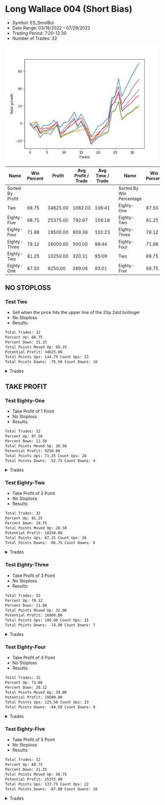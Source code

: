 # Long Wallace 004 (Short Bias)
- Symbol: ES_SmolBoi
- Date Range: 03/18/2022 - 07/29/2022
- Trading Period: 7:20-12:30
- Number of Trades: 32

![Plot](LongWallace004ES_SmolBoi(ShortBias).png)

| Name | Win Percent | Profit | Avg Profit / Trade | Avg Time / Trade |      | Name | Win Percent | Profit | Avg Profit / Trade | Avg Time / Trade |
| ---- | ----------- | ------ | ------------------ | ---------------- | ---- | ---- | ----------- | ------ | ------------------ | ---------------- |
| Sorted By <br> Profit | | | | | | Sorted By <br> Win Percentage ||||
| Two | 68.75 | 34625.00 | 1082.03 | 106:41 |     | Eighty-One | 87.50 | 9250.00 | 289.06 | 93:01 |
| Eighty-Five | 68.75 | 25375.00 | 792.97 | 104:18 |     | Eighty-Two | 81.25 | 10250.00 | 320.31 | 95:09 |
| Eighty-Four | 71.88 | 19500.00 | 609.38 | 101:23 |     | Eighty-Three | 78.12 | 16000.00 | 500.00 | 98:44 |
| Eighty-Three | 78.12 | 16000.00 | 500.00 | 98:44 |     | Eighty-Four | 71.88 | 19500.00 | 609.38 | 101:23 |
| Eighty-Two | 81.25 | 10250.00 | 320.31 | 95:09 |     | Two | 68.75 | 34625.00 | 1082.03 | 106:41 |
| Eighty-One | 87.50 | 9250.00 | 289.06 | 93:01 |     | Eighty-Five | 68.75 | 25375.00 | 792.97 | 104:18 |

## NO STOPLOSS

### Test Two
* Sell when the price hits the upper line of the 20p 2std bollinger
* No Stoploss
* Results:
```
Total Trades: 32
Percent Up: 68.75
Percent Down: 31.25
Total Points Moved Up: 69.25
Potential Profit: 34625.00
Total Points Ups: 144.75 Count Ups: 22
Total Points Downs: -75.50 Count Downs: 10
```

<details><summary>Trades</summary>

<code>In: 2022-03-28 08:39:00		Out: 2022-03-28 09:07:10		Total Position Time: 28:10		Total Move Up: -2.50		Total to Date: -2.50</code> <br />
<code>In: 2022-03-28 08:52:00		Out: 2022-03-28 09:07:10		Total Position Time: 15:10		Total Move Up: 4.00		Total to Date: 1.50</code> <br />
<code>In: 2022-03-30 08:03:00		Out: 2022-03-30 08:32:55		Total Position Time: 29:55		Total Move Up: -8.25		Total to Date: -6.75</code> <br />
<code>In: 2022-03-30 08:14:00		Out: 2022-03-30 08:35:15		Total Position Time: 21:15		Total Move Up: 4.75		Total to Date: -2.00</code> <br />
<code>In: 2022-03-30 12:07:00		Out: 2022-03-30 12:36:20		Total Position Time: 29:20		Total Move Up: -0.75		Total to Date: -2.75</code> <br />
<code>In: 2022-03-30 12:14:00		Out: 2022-03-30 12:36:20		Total Position Time: 22:20		Total Move Up: 2.00		Total to Date: -0.75</code> <br />
<code>In: 2022-04-12 11:35:00		Out: 2022-04-12 11:47:00		Total Position Time: 12:00		Total Move Up: 4.50		Total to Date: 3.75</code> <br />
<code>In: 2022-05-02 10:06:00		Out: 2022-05-02 10:35:55		Total Position Time: 29:55		Total Move Up: -5.25		Total to Date: -1.50</code> <br />
<code>In: 2022-05-09 07:27:00		Out: 2022-05-09 07:48:05		Total Position Time: 21:05		Total Move Up: -3.00		Total to Date: -4.50</code> <br />
<code>In: 2022-05-11 11:01:00		Out: 2022-05-11 11:02:35		Total Position Time: 01:35		Total Move Up: 5.75		Total to Date: 1.25</code> <br />
<code>In: 2022-05-12 11:35:00		Out: 2022-05-12 11:53:00		Total Position Time: 18:00		Total Move Up: 0.00		Total to Date: 1.25</code> <br />
<code>In: 2022-05-17 07:48:00		Out: 2022-05-17 07:59:25		Total Position Time: 11:25		Total Move Up: 4.75		Total to Date: 6.00</code> <br />
<code>In: 2022-06-09 08:10:00		Out: 2022-06-09 08:22:35		Total Position Time: 12:35		Total Move Up: 7.00		Total to Date: 13.00</code> <br />
<code>In: 2022-06-09 11:27:00		Out: 2022-06-09 11:56:55		Total Position Time: 29:55		Total Move Up: -9.25		Total to Date: 3.75</code> <br />
<code>In: 2022-06-14 07:32:00		Out: 2022-06-14 07:51:00		Total Position Time: 19:00		Total Move Up: 7.25		Total to Date: 11.00</code> <br />
<code>In: 2022-06-15 07:57:00		Out: 2022-06-15 08:26:55		Total Position Time: 29:55		Total Move Up: -7.25		Total to Date: 3.75</code> <br />
<code>In: 2022-06-15 07:58:00		Out: 2022-06-15 08:27:55		Total Position Time: 29:55		Total Move Up: -8.50		Total to Date: -4.75</code> <br />
<code>In: 2022-06-16 11:02:00		Out: 2022-06-16 11:31:55		Total Position Time: 29:55		Total Move Up: -10.25		Total to Date: -15.00</code> <br />
<code>In: 2022-06-17 07:38:00		Out: 2022-06-17 08:02:25		Total Position Time: 24:25		Total Move Up: 5.00		Total to Date: -10.00</code> <br />
<code>In: 2022-06-23 09:07:00		Out: 2022-06-23 09:19:05		Total Position Time: 12:05		Total Move Up: 7.00		Total to Date: -3.00</code> <br />
<code>In: 2022-06-27 12:08:00		Out: 2022-06-27 12:37:55		Total Position Time: 29:55		Total Move Up: 1.50		Total to Date: -1.50</code> <br />
<code>In: 2022-07-05 08:08:00		Out: 2022-07-05 08:17:55		Total Position Time: 09:55		Total Move Up: 4.00		Total to Date: 2.50</code> <br />
<code>In: 2022-07-06 08:35:00		Out: 2022-07-06 08:51:15		Total Position Time: 16:15		Total Move Up: 4.00		Total to Date: 6.50</code> <br />
<code>In: 2022-07-13 07:23:00		Out: 2022-07-13 07:36:00		Total Position Time: 13:00		Total Move Up: 22.75		Total to Date: 29.25</code> <br />
<code>In: 2022-07-18 10:41:00		Out: 2022-07-19 06:39:00		Total Position Time: 1198:00		Total Move Up: 2.00		Total to Date: 31.25</code> <br />
<code>In: 2022-07-21 07:29:00		Out: 2022-07-21 07:57:00		Total Position Time: 28:00		Total Move Up: 20.25		Total to Date: 51.50</code> <br />
<code>In: 2022-07-22 08:27:00		Out: 2022-07-25 08:07:00		Total Position Time: 1420:00		Total Move Up: -20.50		Total to Date: 31.00</code> <br />
<code>In: 2022-07-25 07:29:00		Out: 2022-07-25 08:29:00		Total Position Time: 60:00		Total Move Up: 9.00		Total to Date: 40.00</code> <br />
<code>In: 2022-07-25 07:30:00		Out: 2022-07-25 07:57:00		Total Position Time: 27:00		Total Move Up: 7.75		Total to Date: 47.75</code> <br />
<code>In: 2022-07-25 11:51:00		Out: 2022-07-25 12:51:00		Total Position Time: 60:00		Total Move Up: 7.75		Total to Date: 55.50</code> <br />
<code>In: 2022-07-25 12:10:00		Out: 2022-07-25 12:40:00		Total Position Time: 30:00		Total Move Up: 7.00		Total to Date: 62.50</code> <br />
<code>In: 2022-07-26 08:35:00		Out: 2022-07-26 10:09:00		Total Position Time: 94:00		Total Move Up: 6.75		Total to Date: 69.25</code> <br />


</details>

## TAKE PROFIT

### Test Eighty-One
* Take Profit of 1 Point
* No Stoploss
* Results:
```
Total Trades: 32
Percent Up: 87.50
Percent Down: 12.50
Total Points Moved Up: 18.50
Potential Profit: 9250.00
Total Points Ups: 71.25 Count Ups: 28
Total Points Downs: -52.75 Count Downs: 4
```

<details><summary>Trades</summary>

<code>In: 2022-03-28 08:39:00		Out: 2022-03-28 08:44:40		Total Position Time: 05:40		Total Move Up: 1.00		Total to Date: 1.00</code> <br />
<code>In: 2022-03-28 08:52:00		Out: 2022-03-28 09:02:00		Total Position Time: 10:00		Total Move Up: 0.75		Total to Date: 1.75</code> <br />
<code>In: 2022-03-30 08:03:00		Out: 2022-03-30 08:32:55		Total Position Time: 29:55		Total Move Up: -8.25		Total to Date: -6.50</code> <br />
<code>In: 2022-03-30 08:14:00		Out: 2022-03-30 08:15:25		Total Position Time: 01:25		Total Move Up: 1.00		Total to Date: -5.50</code> <br />
<code>In: 2022-03-30 12:07:00		Out: 2022-03-30 12:36:55		Total Position Time: 29:55		Total Move Up: 0.25		Total to Date: -5.25</code> <br />
<code>In: 2022-03-30 12:14:00		Out: 2022-03-30 12:14:50		Total Position Time: 00:50		Total Move Up: 1.25		Total to Date: -4.00</code> <br />
<code>In: 2022-04-12 11:35:00		Out: 2022-04-12 11:35:45		Total Position Time: 00:45		Total Move Up: 1.25		Total to Date: -2.75</code> <br />
<code>In: 2022-05-02 10:06:00		Out: 2022-05-02 10:07:25		Total Position Time: 01:25		Total Move Up: 1.00		Total to Date: -1.75</code> <br />
<code>In: 2022-05-09 07:27:00		Out: 2022-05-09 07:56:55		Total Position Time: 29:55		Total Move Up: -13.75		Total to Date: -15.50</code> <br />
<code>In: 2022-05-11 11:01:00		Out: 2022-05-11 11:01:10		Total Position Time: 00:10		Total Move Up: 1.50		Total to Date: -14.00</code> <br />
<code>In: 2022-05-12 11:35:00		Out: 2022-05-12 11:53:25		Total Position Time: 18:25		Total Move Up: 1.75		Total to Date: -12.25</code> <br />
<code>In: 2022-05-17 07:48:00		Out: 2022-05-17 07:52:35		Total Position Time: 04:35		Total Move Up: 1.75		Total to Date: -10.50</code> <br />
<code>In: 2022-06-09 08:10:00		Out: 2022-06-09 08:10:35		Total Position Time: 00:35		Total Move Up: 1.25		Total to Date: -9.25</code> <br />
<code>In: 2022-06-09 11:27:00		Out: 2022-06-09 11:27:35		Total Position Time: 00:35		Total Move Up: 0.75		Total to Date: -8.50</code> <br />
<code>In: 2022-06-14 07:32:00		Out: 2022-06-14 07:48:25		Total Position Time: 16:25		Total Move Up: 0.75		Total to Date: -7.75</code> <br />
<code>In: 2022-06-15 07:57:00		Out: 2022-06-15 07:59:05		Total Position Time: 02:05		Total Move Up: 1.25		Total to Date: -6.50</code> <br />
<code>In: 2022-06-15 07:58:00		Out: 2022-06-15 08:00:20		Total Position Time: 02:20		Total Move Up: 0.75		Total to Date: -5.75</code> <br />
<code>In: 2022-06-16 11:02:00		Out: 2022-06-16 11:31:55		Total Position Time: 29:55		Total Move Up: -10.25		Total to Date: -16.00</code> <br />
<code>In: 2022-06-17 07:38:00		Out: 2022-06-17 07:38:10		Total Position Time: 00:10		Total Move Up: 2.00		Total to Date: -14.00</code> <br />
<code>In: 2022-06-23 09:07:00		Out: 2022-06-23 09:07:10		Total Position Time: 00:10		Total Move Up: 1.00		Total to Date: -13.00</code> <br />
<code>In: 2022-06-27 12:08:00		Out: 2022-06-27 12:08:30		Total Position Time: 00:30		Total Move Up: 0.75		Total to Date: -12.25</code> <br />
<code>In: 2022-07-05 08:08:00		Out: 2022-07-05 08:08:10		Total Position Time: 00:10		Total Move Up: 1.50		Total to Date: -10.75</code> <br />
<code>In: 2022-07-06 08:35:00		Out: 2022-07-06 08:36:55		Total Position Time: 01:55		Total Move Up: 1.00		Total to Date: -9.75</code> <br />
<code>In: 2022-07-13 07:23:00		Out: 2022-07-13 07:36:00		Total Position Time: 13:00		Total Move Up: 22.75		Total to Date: 13.00</code> <br />
<code>In: 2022-07-18 10:41:00		Out: 2022-07-19 06:36:00		Total Position Time: 1195:00		Total Move Up: 1.50		Total to Date: 14.50</code> <br />
<code>In: 2022-07-21 07:29:00		Out: 2022-07-21 07:42:00		Total Position Time: 13:00		Total Move Up: 10.25		Total to Date: 24.75</code> <br />
<code>In: 2022-07-22 08:27:00		Out: 2022-07-25 08:07:00		Total Position Time: 1420:00		Total Move Up: -20.50		Total to Date: 4.25</code> <br />
<code>In: 2022-07-25 07:29:00		Out: 2022-07-25 07:44:00		Total Position Time: 15:00		Total Move Up: 4.00		Total to Date: 8.25</code> <br />
<code>In: 2022-07-25 07:30:00		Out: 2022-07-25 07:44:00		Total Position Time: 14:00		Total Move Up: 3.00		Total to Date: 11.25</code> <br />
<code>In: 2022-07-25 11:51:00		Out: 2022-07-25 12:40:00		Total Position Time: 49:00		Total Move Up: 2.00		Total to Date: 13.25</code> <br />
<code>In: 2022-07-25 12:10:00		Out: 2022-07-25 12:23:00		Total Position Time: 13:00		Total Move Up: 4.25		Total to Date: 17.50</code> <br />
<code>In: 2022-07-26 08:35:00		Out: 2022-07-26 09:32:00		Total Position Time: 57:00		Total Move Up: 1.00		Total to Date: 18.50</code> <br />


</details>

### Test Eighty-Two
* Take Profit of 2 Point
* No Stoploss
* Results:
```
Total Trades: 32
Percent Up: 81.25
Percent Down: 18.75
Total Points Moved Up: 20.50
Potential Profit: 10250.00
Total Points Ups: 87.25 Count Ups: 26
Total Points Downs: -66.75 Count Downs: 6
```

<details><summary>Trades</summary>

<code>In: 2022-03-28 08:39:00		Out: 2022-03-28 09:08:55		Total Position Time: 29:55		Total Move Up: -5.50		Total to Date: -5.50</code> <br />
<code>In: 2022-03-28 08:52:00		Out: 2022-03-28 09:02:25		Total Position Time: 10:25		Total Move Up: 1.75		Total to Date: -3.75</code> <br />
<code>In: 2022-03-30 08:03:00		Out: 2022-03-30 08:32:55		Total Position Time: 29:55		Total Move Up: -8.25		Total to Date: -12.00</code> <br />
<code>In: 2022-03-30 08:14:00		Out: 2022-03-30 08:15:40		Total Position Time: 01:40		Total Move Up: 2.25		Total to Date: -9.75</code> <br />
<code>In: 2022-03-30 12:07:00		Out: 2022-03-30 12:36:55		Total Position Time: 29:55		Total Move Up: 0.25		Total to Date: -9.50</code> <br />
<code>In: 2022-03-30 12:14:00		Out: 2022-03-30 12:15:20		Total Position Time: 01:20		Total Move Up: 2.00		Total to Date: -7.50</code> <br />
<code>In: 2022-04-12 11:35:00		Out: 2022-04-12 11:35:55		Total Position Time: 00:55		Total Move Up: 2.00		Total to Date: -5.50</code> <br />
<code>In: 2022-05-02 10:06:00		Out: 2022-05-02 10:07:30		Total Position Time: 01:30		Total Move Up: 2.75		Total to Date: -2.75</code> <br />
<code>In: 2022-05-09 07:27:00		Out: 2022-05-09 07:56:55		Total Position Time: 29:55		Total Move Up: -13.75		Total to Date: -16.50</code> <br />
<code>In: 2022-05-11 11:01:00		Out: 2022-05-11 11:01:15		Total Position Time: 00:15		Total Move Up: 3.25		Total to Date: -13.25</code> <br />
<code>In: 2022-05-12 11:35:00		Out: 2022-05-12 11:53:25		Total Position Time: 18:25		Total Move Up: 1.75		Total to Date: -11.50</code> <br />
<code>In: 2022-05-17 07:48:00		Out: 2022-05-17 07:52:40		Total Position Time: 04:40		Total Move Up: 1.75		Total to Date: -9.75</code> <br />
<code>In: 2022-06-09 08:10:00		Out: 2022-06-09 08:10:45		Total Position Time: 00:45		Total Move Up: 2.00		Total to Date: -7.75</code> <br />
<code>In: 2022-06-09 11:27:00		Out: 2022-06-09 11:27:50		Total Position Time: 00:50		Total Move Up: 2.25		Total to Date: -5.50</code> <br />
<code>In: 2022-06-14 07:32:00		Out: 2022-06-14 07:48:30		Total Position Time: 16:30		Total Move Up: 2.25		Total to Date: -3.25</code> <br />
<code>In: 2022-06-15 07:57:00		Out: 2022-06-15 08:00:20		Total Position Time: 03:20		Total Move Up: 1.75		Total to Date: -1.50</code> <br />
<code>In: 2022-06-15 07:58:00		Out: 2022-06-15 08:27:55		Total Position Time: 29:55		Total Move Up: -8.50		Total to Date: -10.00</code> <br />
<code>In: 2022-06-16 11:02:00		Out: 2022-06-16 11:31:55		Total Position Time: 29:55		Total Move Up: -10.25		Total to Date: -20.25</code> <br />
<code>In: 2022-06-17 07:38:00		Out: 2022-06-17 07:38:10		Total Position Time: 00:10		Total Move Up: 2.00		Total to Date: -18.25</code> <br />
<code>In: 2022-06-23 09:07:00		Out: 2022-06-23 09:14:30		Total Position Time: 07:30		Total Move Up: 2.00		Total to Date: -16.25</code> <br />
<code>In: 2022-06-27 12:08:00		Out: 2022-06-27 12:09:10		Total Position Time: 01:10		Total Move Up: 2.00		Total to Date: -14.25</code> <br />
<code>In: 2022-07-05 08:08:00		Out: 2022-07-05 08:08:15		Total Position Time: 00:15		Total Move Up: 2.25		Total to Date: -12.00</code> <br />
<code>In: 2022-07-06 08:35:00		Out: 2022-07-06 08:37:05		Total Position Time: 02:05		Total Move Up: 2.25		Total to Date: -9.75</code> <br />
<code>In: 2022-07-13 07:23:00		Out: 2022-07-13 07:36:00		Total Position Time: 13:00		Total Move Up: 22.75		Total to Date: 13.00</code> <br />
<code>In: 2022-07-18 10:41:00		Out: 2022-07-19 06:38:00		Total Position Time: 1197:00		Total Move Up: 2.00		Total to Date: 15.00</code> <br />
<code>In: 2022-07-21 07:29:00		Out: 2022-07-21 07:42:00		Total Position Time: 13:00		Total Move Up: 10.25		Total to Date: 25.25</code> <br />
<code>In: 2022-07-22 08:27:00		Out: 2022-07-25 08:07:00		Total Position Time: 1420:00		Total Move Up: -20.50		Total to Date: 4.75</code> <br />
<code>In: 2022-07-25 07:29:00		Out: 2022-07-25 07:44:00		Total Position Time: 15:00		Total Move Up: 4.00		Total to Date: 8.75</code> <br />
<code>In: 2022-07-25 07:30:00		Out: 2022-07-25 07:44:00		Total Position Time: 14:00		Total Move Up: 3.00		Total to Date: 11.75</code> <br />
<code>In: 2022-07-25 11:51:00		Out: 2022-07-25 12:40:00		Total Position Time: 49:00		Total Move Up: 2.00		Total to Date: 13.75</code> <br />
<code>In: 2022-07-25 12:10:00		Out: 2022-07-25 12:23:00		Total Position Time: 13:00		Total Move Up: 4.25		Total to Date: 18.00</code> <br />
<code>In: 2022-07-26 08:35:00		Out: 2022-07-26 09:35:00		Total Position Time: 60:00		Total Move Up: 2.50		Total to Date: 20.50</code> <br />


</details>

### Test Eighty-Three
* Take Profit of 3 Point
* No Stoploss
* Results:
```
Total Trades: 32
Percent Up: 78.12
Percent Down: 21.88
Total Points Moved Up: 32.00
Potential Profit: 16000.00
Total Points Ups: 106.00 Count Ups: 25
Total Points Downs: -74.00 Count Downs: 7
```

<details><summary>Trades</summary>

<code>In: 2022-03-28 08:39:00		Out: 2022-03-28 09:08:55		Total Position Time: 29:55		Total Move Up: -5.50		Total to Date: -5.50</code> <br />
<code>In: 2022-03-28 08:52:00		Out: 2022-03-28 09:05:30		Total Position Time: 13:30		Total Move Up: 2.75		Total to Date: -2.75</code> <br />
<code>In: 2022-03-30 08:03:00		Out: 2022-03-30 08:32:55		Total Position Time: 29:55		Total Move Up: -8.25		Total to Date: -11.00</code> <br />
<code>In: 2022-03-30 08:14:00		Out: 2022-03-30 08:19:15		Total Position Time: 05:15		Total Move Up: 2.75		Total to Date: -8.25</code> <br />
<code>In: 2022-03-30 12:07:00		Out: 2022-03-30 12:36:55		Total Position Time: 29:55		Total Move Up: 0.25		Total to Date: -8.00</code> <br />
<code>In: 2022-03-30 12:14:00		Out: 2022-03-30 12:36:55		Total Position Time: 22:55		Total Move Up: 3.00		Total to Date: -5.00</code> <br />
<code>In: 2022-04-12 11:35:00		Out: 2022-04-12 11:37:20		Total Position Time: 02:20		Total Move Up: 3.50		Total to Date: -1.50</code> <br />
<code>In: 2022-05-02 10:06:00		Out: 2022-05-02 10:07:40		Total Position Time: 01:40		Total Move Up: 3.00		Total to Date: 1.50</code> <br />
<code>In: 2022-05-09 07:27:00		Out: 2022-05-09 07:56:55		Total Position Time: 29:55		Total Move Up: -13.75		Total to Date: -12.25</code> <br />
<code>In: 2022-05-11 11:01:00		Out: 2022-05-11 11:01:15		Total Position Time: 00:15		Total Move Up: 3.25		Total to Date: -9.00</code> <br />
<code>In: 2022-05-12 11:35:00		Out: 2022-05-12 12:00:50		Total Position Time: 25:50		Total Move Up: 3.25		Total to Date: -5.75</code> <br />
<code>In: 2022-05-17 07:48:00		Out: 2022-05-17 07:55:15		Total Position Time: 07:15		Total Move Up: 3.00		Total to Date: -2.75</code> <br />
<code>In: 2022-06-09 08:10:00		Out: 2022-06-09 08:11:10		Total Position Time: 01:10		Total Move Up: 3.25		Total to Date: 0.50</code> <br />
<code>In: 2022-06-09 11:27:00		Out: 2022-06-09 11:28:10		Total Position Time: 01:10		Total Move Up: 3.00		Total to Date: 3.50</code> <br />
<code>In: 2022-06-14 07:32:00		Out: 2022-06-14 07:48:50		Total Position Time: 16:50		Total Move Up: 3.00		Total to Date: 6.50</code> <br />
<code>In: 2022-06-15 07:57:00		Out: 2022-06-15 08:26:55		Total Position Time: 29:55		Total Move Up: -7.25		Total to Date: -0.75</code> <br />
<code>In: 2022-06-15 07:58:00		Out: 2022-06-15 08:27:55		Total Position Time: 29:55		Total Move Up: -8.50		Total to Date: -9.25</code> <br />
<code>In: 2022-06-16 11:02:00		Out: 2022-06-16 11:31:55		Total Position Time: 29:55		Total Move Up: -10.25		Total to Date: -19.50</code> <br />
<code>In: 2022-06-17 07:38:00		Out: 2022-06-17 07:38:20		Total Position Time: 00:20		Total Move Up: 3.50		Total to Date: -16.00</code> <br />
<code>In: 2022-06-23 09:07:00		Out: 2022-06-23 09:18:25		Total Position Time: 11:25		Total Move Up: 4.75		Total to Date: -11.25</code> <br />
<code>In: 2022-06-27 12:08:00		Out: 2022-06-27 12:09:30		Total Position Time: 01:30		Total Move Up: 3.75		Total to Date: -7.50</code> <br />
<code>In: 2022-07-05 08:08:00		Out: 2022-07-05 08:16:45		Total Position Time: 08:45		Total Move Up: 3.25		Total to Date: -4.25</code> <br />
<code>In: 2022-07-06 08:35:00		Out: 2022-07-06 08:49:20		Total Position Time: 14:20		Total Move Up: 2.75		Total to Date: -1.50</code> <br />
<code>In: 2022-07-13 07:23:00		Out: 2022-07-13 07:36:00		Total Position Time: 13:00		Total Move Up: 22.75		Total to Date: 21.25</code> <br />
<code>In: 2022-07-18 10:41:00		Out: 2022-07-19 06:58:00		Total Position Time: 1217:00		Total Move Up: 3.00		Total to Date: 24.25</code> <br />
<code>In: 2022-07-21 07:29:00		Out: 2022-07-21 07:42:00		Total Position Time: 13:00		Total Move Up: 10.25		Total to Date: 34.50</code> <br />
<code>In: 2022-07-22 08:27:00		Out: 2022-07-25 08:07:00		Total Position Time: 1420:00		Total Move Up: -20.50		Total to Date: 14.00</code> <br />
<code>In: 2022-07-25 07:29:00		Out: 2022-07-25 07:44:00		Total Position Time: 15:00		Total Move Up: 4.00		Total to Date: 18.00</code> <br />
<code>In: 2022-07-25 07:30:00		Out: 2022-07-25 07:44:00		Total Position Time: 14:00		Total Move Up: 3.00		Total to Date: 21.00</code> <br />
<code>In: 2022-07-25 11:51:00		Out: 2022-07-25 12:41:00		Total Position Time: 50:00		Total Move Up: 4.00		Total to Date: 25.00</code> <br />
<code>In: 2022-07-25 12:10:00		Out: 2022-07-25 12:23:00		Total Position Time: 13:00		Total Move Up: 4.25		Total to Date: 29.25</code> <br />
<code>In: 2022-07-26 08:35:00		Out: 2022-07-26 09:36:00		Total Position Time: 61:00		Total Move Up: 2.75		Total to Date: 32.00</code> <br />


</details>

### Test Eighty-Four
* Take Profit of 4 Point
* No Stoploss
* Results:
```
Total Trades: 32
Percent Up: 71.88
Percent Down: 28.12
Total Points Moved Up: 39.00
Potential Profit: 19500.00
Total Points Ups: 123.50 Count Ups: 23
Total Points Downs: -84.50 Count Downs: 9
```

<details><summary>Trades</summary>

<code>In: 2022-03-28 08:39:00		Out: 2022-03-28 09:08:55		Total Position Time: 29:55		Total Move Up: -5.50		Total to Date: -5.50</code> <br />
<code>In: 2022-03-28 08:52:00		Out: 2022-03-28 09:07:10		Total Position Time: 15:10		Total Move Up: 4.00		Total to Date: -1.50</code> <br />
<code>In: 2022-03-30 08:03:00		Out: 2022-03-30 08:32:55		Total Position Time: 29:55		Total Move Up: -8.25		Total to Date: -9.75</code> <br />
<code>In: 2022-03-30 08:14:00		Out: 2022-03-30 08:19:30		Total Position Time: 05:30		Total Move Up: 4.00		Total to Date: -5.75</code> <br />
<code>In: 2022-03-30 12:07:00		Out: 2022-03-30 12:36:55		Total Position Time: 29:55		Total Move Up: 0.25		Total to Date: -5.50</code> <br />
<code>In: 2022-03-30 12:14:00		Out: 2022-03-30 12:43:55		Total Position Time: 29:55		Total Move Up: -1.25		Total to Date: -6.75</code> <br />
<code>In: 2022-04-12 11:35:00		Out: 2022-04-12 11:37:35		Total Position Time: 02:35		Total Move Up: 4.00		Total to Date: -2.75</code> <br />
<code>In: 2022-05-02 10:06:00		Out: 2022-05-02 10:07:45		Total Position Time: 01:45		Total Move Up: 5.00		Total to Date: 2.25</code> <br />
<code>In: 2022-05-09 07:27:00		Out: 2022-05-09 07:56:55		Total Position Time: 29:55		Total Move Up: -13.75		Total to Date: -11.50</code> <br />
<code>In: 2022-05-11 11:01:00		Out: 2022-05-11 11:01:20		Total Position Time: 00:20		Total Move Up: 5.25		Total to Date: -6.25</code> <br />
<code>In: 2022-05-12 11:35:00		Out: 2022-05-12 12:03:45		Total Position Time: 28:45		Total Move Up: 4.00		Total to Date: -2.25</code> <br />
<code>In: 2022-05-17 07:48:00		Out: 2022-05-17 07:56:10		Total Position Time: 08:10		Total Move Up: 4.75		Total to Date: 2.50</code> <br />
<code>In: 2022-06-09 08:10:00		Out: 2022-06-09 08:11:30		Total Position Time: 01:30		Total Move Up: 4.00		Total to Date: 6.50</code> <br />
<code>In: 2022-06-09 11:27:00		Out: 2022-06-09 11:56:55		Total Position Time: 29:55		Total Move Up: -9.25		Total to Date: -2.75</code> <br />
<code>In: 2022-06-14 07:32:00		Out: 2022-06-14 07:50:00		Total Position Time: 18:00		Total Move Up: 4.50		Total to Date: 1.75</code> <br />
<code>In: 2022-06-15 07:57:00		Out: 2022-06-15 08:26:55		Total Position Time: 29:55		Total Move Up: -7.25		Total to Date: -5.50</code> <br />
<code>In: 2022-06-15 07:58:00		Out: 2022-06-15 08:27:55		Total Position Time: 29:55		Total Move Up: -8.50		Total to Date: -14.00</code> <br />
<code>In: 2022-06-16 11:02:00		Out: 2022-06-16 11:31:55		Total Position Time: 29:55		Total Move Up: -10.25		Total to Date: -24.25</code> <br />
<code>In: 2022-06-17 07:38:00		Out: 2022-06-17 07:38:25		Total Position Time: 00:25		Total Move Up: 4.00		Total to Date: -20.25</code> <br />
<code>In: 2022-06-23 09:07:00		Out: 2022-06-23 09:18:25		Total Position Time: 11:25		Total Move Up: 4.75		Total to Date: -15.50</code> <br />
<code>In: 2022-06-27 12:08:00		Out: 2022-06-27 12:09:30		Total Position Time: 01:30		Total Move Up: 3.75		Total to Date: -11.75</code> <br />
<code>In: 2022-07-05 08:08:00		Out: 2022-07-05 08:17:50		Total Position Time: 09:50		Total Move Up: 4.75		Total to Date: -7.00</code> <br />
<code>In: 2022-07-06 08:35:00		Out: 2022-07-06 08:51:15		Total Position Time: 16:15		Total Move Up: 4.00		Total to Date: -3.00</code> <br />
<code>In: 2022-07-13 07:23:00		Out: 2022-07-13 07:36:00		Total Position Time: 13:00		Total Move Up: 22.75		Total to Date: 19.75</code> <br />
<code>In: 2022-07-18 10:41:00		Out: 2022-07-19 06:59:00		Total Position Time: 1218:00		Total Move Up: 7.00		Total to Date: 26.75</code> <br />
<code>In: 2022-07-21 07:29:00		Out: 2022-07-21 07:42:00		Total Position Time: 13:00		Total Move Up: 10.25		Total to Date: 37.00</code> <br />
<code>In: 2022-07-22 08:27:00		Out: 2022-07-25 08:07:00		Total Position Time: 1420:00		Total Move Up: -20.50		Total to Date: 16.50</code> <br />
<code>In: 2022-07-25 07:29:00		Out: 2022-07-25 07:44:00		Total Position Time: 15:00		Total Move Up: 4.00		Total to Date: 20.50</code> <br />
<code>In: 2022-07-25 07:30:00		Out: 2022-07-25 07:45:00		Total Position Time: 15:00		Total Move Up: 5.00		Total to Date: 25.50</code> <br />
<code>In: 2022-07-25 11:51:00		Out: 2022-07-25 12:49:00		Total Position Time: 58:00		Total Move Up: 4.25		Total to Date: 29.75</code> <br />
<code>In: 2022-07-25 12:10:00		Out: 2022-07-25 12:23:00		Total Position Time: 13:00		Total Move Up: 4.25		Total to Date: 34.00</code> <br />
<code>In: 2022-07-26 08:35:00		Out: 2022-07-26 10:04:00		Total Position Time: 89:00		Total Move Up: 5.00		Total to Date: 39.00</code> <br />


</details>

### Test Eighty-Five
* Take Profit of 5 Point
* No Stoploss
* Results:
```
Total Trades: 32
Percent Up: 68.75
Percent Down: 31.25
Total Points Moved Up: 50.75
Potential Profit: 25375.00
Total Points Ups: 137.75 Count Ups: 22
Total Points Downs: -87.00 Count Downs: 10
```

<details><summary>Trades</summary>

<code>In: 2022-03-28 08:39:00		Out: 2022-03-28 09:08:55		Total Position Time: 29:55		Total Move Up: -5.50		Total to Date: -5.50</code> <br />
<code>In: 2022-03-28 08:52:00		Out: 2022-03-28 09:21:55		Total Position Time: 29:55		Total Move Up: -2.50		Total to Date: -8.00</code> <br />
<code>In: 2022-03-30 08:03:00		Out: 2022-03-30 08:32:55		Total Position Time: 29:55		Total Move Up: -8.25		Total to Date: -16.25</code> <br />
<code>In: 2022-03-30 08:14:00		Out: 2022-03-30 08:35:15		Total Position Time: 21:15		Total Move Up: 4.75		Total to Date: -11.50</code> <br />
<code>In: 2022-03-30 12:07:00		Out: 2022-03-30 12:36:55		Total Position Time: 29:55		Total Move Up: 0.25		Total to Date: -11.25</code> <br />
<code>In: 2022-03-30 12:14:00		Out: 2022-03-30 12:43:55		Total Position Time: 29:55		Total Move Up: -1.25		Total to Date: -12.50</code> <br />
<code>In: 2022-04-12 11:35:00		Out: 2022-04-12 11:47:05		Total Position Time: 12:05		Total Move Up: 6.00		Total to Date: -6.50</code> <br />
<code>In: 2022-05-02 10:06:00		Out: 2022-05-02 10:07:45		Total Position Time: 01:45		Total Move Up: 5.00		Total to Date: -1.50</code> <br />
<code>In: 2022-05-09 07:27:00		Out: 2022-05-09 07:56:55		Total Position Time: 29:55		Total Move Up: -13.75		Total to Date: -15.25</code> <br />
<code>In: 2022-05-11 11:01:00		Out: 2022-05-11 11:01:20		Total Position Time: 00:20		Total Move Up: 5.25		Total to Date: -10.00</code> <br />
<code>In: 2022-05-12 11:35:00		Out: 2022-05-12 12:04:05		Total Position Time: 29:05		Total Move Up: 4.75		Total to Date: -5.25</code> <br />
<code>In: 2022-05-17 07:48:00		Out: 2022-05-17 07:59:15		Total Position Time: 11:15		Total Move Up: 5.25		Total to Date: 0.00</code> <br />
<code>In: 2022-06-09 08:10:00		Out: 2022-06-09 08:21:15		Total Position Time: 11:15		Total Move Up: 5.00		Total to Date: 5.00</code> <br />
<code>In: 2022-06-09 11:27:00		Out: 2022-06-09 11:56:55		Total Position Time: 29:55		Total Move Up: -9.25		Total to Date: -4.25</code> <br />
<code>In: 2022-06-14 07:32:00		Out: 2022-06-14 07:51:00		Total Position Time: 19:00		Total Move Up: 7.25		Total to Date: 3.00</code> <br />
<code>In: 2022-06-15 07:57:00		Out: 2022-06-15 08:26:55		Total Position Time: 29:55		Total Move Up: -7.25		Total to Date: -4.25</code> <br />
<code>In: 2022-06-15 07:58:00		Out: 2022-06-15 08:27:55		Total Position Time: 29:55		Total Move Up: -8.50		Total to Date: -12.75</code> <br />
<code>In: 2022-06-16 11:02:00		Out: 2022-06-16 11:31:55		Total Position Time: 29:55		Total Move Up: -10.25		Total to Date: -23.00</code> <br />
<code>In: 2022-06-17 07:38:00		Out: 2022-06-17 08:02:25		Total Position Time: 24:25		Total Move Up: 5.00		Total to Date: -18.00</code> <br />
<code>In: 2022-06-23 09:07:00		Out: 2022-06-23 09:18:40		Total Position Time: 11:40		Total Move Up: 5.50		Total to Date: -12.50</code> <br />
<code>In: 2022-06-27 12:08:00		Out: 2022-06-27 12:09:45		Total Position Time: 01:45		Total Move Up: 5.00		Total to Date: -7.50</code> <br />
<code>In: 2022-07-05 08:08:00		Out: 2022-07-05 08:20:45		Total Position Time: 12:45		Total Move Up: 4.75		Total to Date: -2.75</code> <br />
<code>In: 2022-07-06 08:35:00		Out: 2022-07-06 08:58:10		Total Position Time: 23:10		Total Move Up: 5.00		Total to Date: 2.25</code> <br />
<code>In: 2022-07-13 07:23:00		Out: 2022-07-13 07:36:00		Total Position Time: 13:00		Total Move Up: 22.75		Total to Date: 25.00</code> <br />
<code>In: 2022-07-18 10:41:00		Out: 2022-07-19 06:59:00		Total Position Time: 1218:00		Total Move Up: 7.00		Total to Date: 32.00</code> <br />
<code>In: 2022-07-21 07:29:00		Out: 2022-07-21 07:42:00		Total Position Time: 13:00		Total Move Up: 10.25		Total to Date: 42.25</code> <br />
<code>In: 2022-07-22 08:27:00		Out: 2022-07-25 08:07:00		Total Position Time: 1420:00		Total Move Up: -20.50		Total to Date: 21.75</code> <br />
<code>In: 2022-07-25 07:29:00		Out: 2022-07-25 07:45:00		Total Position Time: 16:00		Total Move Up: 6.00		Total to Date: 27.75</code> <br />
<code>In: 2022-07-25 07:30:00		Out: 2022-07-25 07:45:00		Total Position Time: 15:00		Total Move Up: 5.00		Total to Date: 32.75</code> <br />
<code>In: 2022-07-25 11:51:00		Out: 2022-07-25 12:51:00		Total Position Time: 60:00		Total Move Up: 7.75		Total to Date: 40.50</code> <br />
<code>In: 2022-07-25 12:10:00		Out: 2022-07-25 12:25:00		Total Position Time: 15:00		Total Move Up: 5.25		Total to Date: 45.75</code> <br />
<code>In: 2022-07-26 08:35:00		Out: 2022-07-26 10:04:00		Total Position Time: 89:00		Total Move Up: 5.00		Total to Date: 50.75</code> <br />


</details>